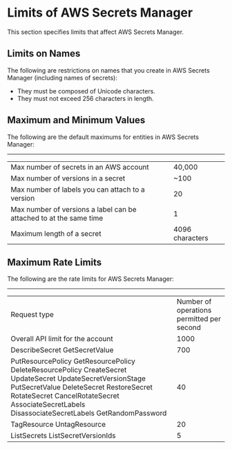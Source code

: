 # Limits of AWS Secrets Manager<a name="reference_limits"></a>

This section specifies limits that affect AWS Secrets Manager\.

## Limits on Names<a name="reference_limits_names"></a>

The following are restrictions on names that you create in AWS Secrets Manager \(including names of secrets\):
+ They must be composed of Unicode characters\.
+ They must not exceed 256 characters in length\.

## Maximum and Minimum Values<a name="reference_limits_max-min"></a>

The following are the default maximums for entities in AWS Secrets Manager:


****  

|  |  | 
| --- |--- |
| Max number of secrets in an AWS account | 40,000 | 
| Max number of versions in a secret | \~100  | 
| Max number of labels you can attach to a version | 20 | 
| Max number of versions a label can be attached to at the same time | 1 | 
| Maximum length of a secret | 4096 characters | 

## Maximum Rate Limits<a name="reference_limits_rates"></a>

The following are the rate limits for AWS Secrets Manager:


****  

|  |  | 
| --- |--- |
| Request type | Number of operations permitted per second | 
| Overall API limit for the account | 1000 | 
|  DescribeSecret GetSecretValue  | 700 | 
|  PutResourcePolicy GetResourcePolicy DeleteResourcePolicy CreateSecret UpdateSecret UpdateSecretVersionStage PutSecretValue DeleteSecret RestoreSecret RotateSecret CancelRotateSecret AssociateSecretLabels DisassociateSecretLabels GetRandomPassword  | 40 | 
|  TagResource UntagResource  | 20 | 
|  ListSecrets ListSecretVersionIds  | 5 | 